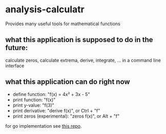 # analysis-calculatr
Provides many useful tools for mathematical functions

## what this application is supposed to do in the future:
calculate zeros, calculate extrema, derive, integrate, ... in a command line interface

## what this application can do right now
  - define function: "f(x) = 4x² + 3x - 5"
  - print function: "f(x)"
  - print y-value: "f(3)"
  - print derivative: "derive f(x)", or Ctrl + "f"
  - print zeros (experimental): "zeros f(x)", or Alt + "f"
  
for go implementation see [this repo](github.com/TomBom4/go-analysiscalc).  
